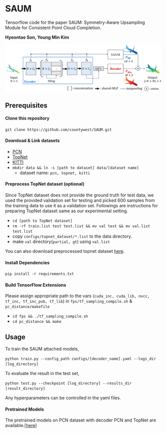 # SAUM
Tensorflow code for the paper SAUM: Symmetry-Aware Upsampling Module
for Consistent Point Cloud Completion.

**Hyeontae Son, Young Min Kim**

![architecture](./imgs/architecture.JPG)
  
## Prerequisites
#### Clone this repository
```git clone https://github.com/countywest/SAUM.git```

#### Download & Link datasets
  - [PCN](https://drive.google.com/drive/folders/1P_W1tz5Q4ZLapUifuOE4rFAZp6L1XTJz)
  - [TopNet](http://download.cs.stanford.edu/downloads/completion3d/dataset2019.zip)
  - [KITTI](https://drive.google.com/drive/folders/1fSu0_huWhticAlzLh3Ejpg8zxzqO1z-F)
  - ```mkdir data && ln -s [path to dataset] data/[dataset name]``` 
    - dataset name: ```pcn, topnet, kitti```
    
#### Preprocess TopNet dataset (optional)
Since TopNet dataset does not provide the ground
truth for test data, we used the provided validation set for testing and picked 600 samples from the training data to use it as a validation set.
Followings are instructions for preparing TopNet dataset same as our experimental setting.
  - ```cd [path to TopNet dataset]```
  - ```rm -rf train.list test test.list && mv val test && mv val.list test.list```
  - copy ```configs/topnet_dataset/*.list``` to the data directory.
  - make ```val``` directory(```partial, gt```) using ```val.list``` 
  
You can also download preprocessed topnet dataset [here](https://drive.google.com/drive/folders/16QFZuNLLX5ClUVlkiU6j2gt30gCcDJLL?usp=sharing).

#### Install Dependencies
```pip install -r requirements.txt```

#### Build TensorFlow Extensions
Please assign appropriate path to the vars (```cuda_inc, cuda_lib, nvcc, tf_inc, tf_inc_pub, tf_lib```)
in ```fps/tf_sampling_compile.sh``` & ```pc_distance/makefile```

  - ```cd fps && ./tf_sampling_compile.sh```
  - ```cd pc_distance && make```
  
## Usage
To train the SAUM attached models,

```python train.py --config_path configs/[decoder_name].yaml --logs_dir [log_directory]```

To evaluate the result in the test set,

```python test.py --checkpoint [log_directory] --results_dir [result_directory]```

Any hyperparameters can be controlled in the yaml files.

#### Pretrained Models
The pretrained models on PCN dataset with decoder PCN and TopNet are available.[[here](https://drive.google.com/drive/folders/1DMNY7Q3mnkz3UpYptXAH97iT9ysVqQLc?usp=sharing)]